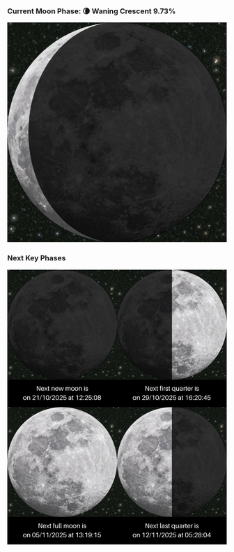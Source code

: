 ### Current Moon Phase: 🌘 Waning Crescent 9.73%
![Moon Phase](moonphase.png)
### Next Key Phases
![Gallery](gallery.png)